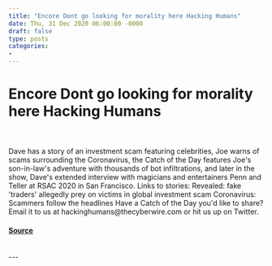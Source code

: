 ```yaml
---
title: "Encore Dont go looking for morality here Hacking Humans"
date: Thu, 31 Dec 2020 06:00:00 -0000
draft: false
type: posts
categories: 
- 
---
```

# Encore Dont go looking for morality here Hacking Humans

<br/>

<br/>
Dave has a story of an investment scam featuring celebrities, Joe warns of scams surrounding the Coronavirus, the Catch of the Day features Joe's son-in-law's adventure with thousands of bot infiltrations, and later in the show, Dave's extended interview with magicians and entertainers Penn and Teller at RSAC 2020 in San Francisco. Links to stories: Revealed: fake 'traders' allegedly prey on victims in global investment scam Coronavirus: Scammers follow the headlines Have a Catch of the Day you'd like to share? Email it to us at hackinghumans@thecyberwire.com or hit us up on Twitter.

#### [Source](https://%20thecyberwire.com/podcasts/hacking-humans/88/notes)

<br/>
---
